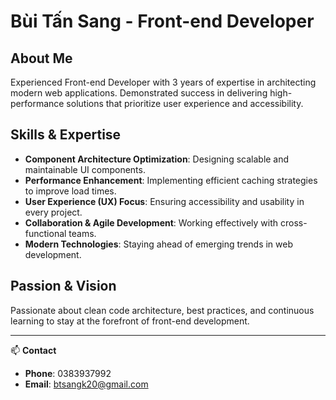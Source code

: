 # Bùi Tấn Sang - Front-end Developer

## About Me
Experienced Front-end Developer with 3 years of expertise in architecting modern web applications. Demonstrated success in delivering high-performance solutions that prioritize user experience and accessibility.

## Skills & Expertise
- **Component Architecture Optimization**: Designing scalable and maintainable UI components.
- **Performance Enhancement**: Implementing efficient caching strategies to improve load times.
- **User Experience (UX) Focus**: Ensuring accessibility and usability in every project.
- **Collaboration & Agile Development**: Working effectively with cross-functional teams.
- **Modern Technologies**: Staying ahead of emerging trends in web development.

## Passion & Vision
Passionate about clean code architecture, best practices, and continuous learning to stay at the forefront of front-end development.

---

📫 **Contact**  
- **Phone**: 0383937992
- **Email**: btsangk20@gmail.com
